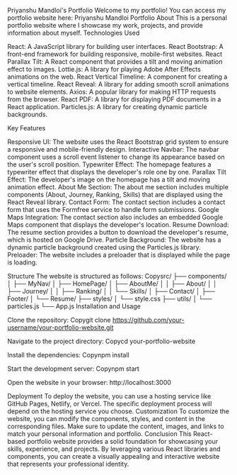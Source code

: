 Priyanshu Mandloi's Portfolio
Welcome to my portfolio! You can access my portfolio website here: Priyanshu Mandloi Portfolio
About
This is a personal portfolio website where I showcase my work, projects, and provide information about myself.
Technologies Used

React: A JavaScript library for building user interfaces.
React Bootstrap: A front-end framework for building responsive, mobile-first websites.
React Parallax Tilt: A React component that provides a tilt and moving animation effect to images.
Lottie.js: A library for playing Adobe After Effects animations on the web.
React Vertical Timeline: A component for creating a vertical timeline.
React Reveal: A library for adding smooth scroll animations to website elements.
Axios: A popular library for making HTTP requests from the browser.
React PDF: A library for displaying PDF documents in a React application.
Particles.js: A library for creating dynamic particle backgrounds.

Key Features

Responsive UI: The website uses the React Bootstrap grid system to ensure a responsive and mobile-friendly design.
Interactive Navbar: The navbar component uses a scroll event listener to change its appearance based on the user's scroll position.
Typewriter Effect: The homepage features a typewriter effect that displays the developer's role one by one.
Parallax Tilt Effect: The developer's image on the homepage has a tilt and moving animation effect.
About Me Section: The about me section includes multiple components (About, Journey, Ranking, Skills) that are displayed using the React Reveal library.
Contact Form: The contact section includes a contact form that uses the Formfree service to handle form submissions.
Google Maps Integration: The contact section also includes an embedded Google Maps component that displays the developer's location.
Resume Download: The resume section provides a button to download the developer's resume, which is hosted on Google Drive.
Particle Background: The website has a dynamic particle background created using the Particles.js library.
Preloader: The website includes a preloader that is displayed while the page is loading.

Structure
The website is structured as follows:
Copysrc/
├── components/
│   ├── MyNav/
│   ├── HomePage/
│   ├── AboutMe/
│   │   ├── About/
│   │   ├── Journey/
│   │   ├── Ranking/
│   │   └── Skills/
│   ├── Contact/
│   ├── Footer/
│   └── Resume/
├── styles/
│   └── style.css
├── utils/
│   └── particles.js
└── App.js
Installation and Usage

Clone the repository:
Copygit clone https://github.com/your-username/your-portfolio-website.git

Navigate to the project directory:
Copycd your-portfolio-website

Install the dependencies:
Copynpm install

Start the development server:
Copynpm start

Open the website in your browser: http://localhost:3000

Deployment
To deploy the website, you can use a hosting service like GitHub Pages, Netlify, or Vercel. The specific deployment process will depend on the hosting service you choose.
Customization
To customize the website, you can modify the components, styles, and content in the corresponding files. Make sure to update the content, images, and links to match your personal information and portfolio.
Conclusion
This React-based portfolio website provides a solid foundation for showcasing your skills, experience, and projects. By leveraging various React libraries and components, you can create a visually appealing and interactive website that represents your professional identity.
